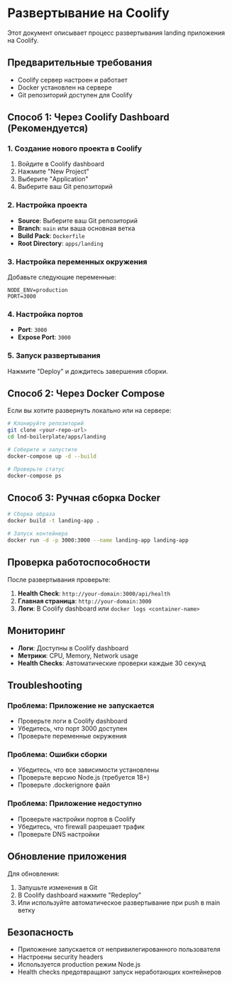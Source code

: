 # Развертывание на Coolify

Этот документ описывает процесс развертывания landing приложения на Coolify.

## Предварительные требования

- Coolify сервер настроен и работает
- Docker установлен на сервере
- Git репозиторий доступен для Coolify

## Способ 1: Через Coolify Dashboard (Рекомендуется)

### 1. Создание нового проекта в Coolify

1. Войдите в Coolify dashboard
2. Нажмите "New Project"
3. Выберите "Application"
4. Выберите ваш Git репозиторий

### 2. Настройка проекта

- **Source**: Выберите ваш Git репозиторий
- **Branch**: `main` или ваша основная ветка
- **Build Pack**: `Dockerfile`
- **Root Directory**: `apps/landing`

### 3. Настройка переменных окружения

Добавьте следующие переменные:
```
NODE_ENV=production
PORT=3000
```

### 4. Настройка портов

- **Port**: `3000`
- **Expose Port**: `3000`

### 5. Запуск развертывания

Нажмите "Deploy" и дождитесь завершения сборки.

## Способ 2: Через Docker Compose

Если вы хотите развернуть локально или на сервере:

```bash
# Клонируйте репозиторий
git clone <your-repo-url>
cd lnd-boilerplate/apps/landing

# Соберите и запустите
docker-compose up -d --build

# Проверьте статус
docker-compose ps
```

## Способ 3: Ручная сборка Docker

```bash
# Сборка образа
docker build -t landing-app .

# Запуск контейнера
docker run -d -p 3000:3000 --name landing-app landing-app
```

## Проверка работоспособности

После развертывания проверьте:

1. **Health Check**: `http://your-domain:3000/api/health`
2. **Главная страница**: `http://your-domain:3000`
3. **Логи**: В Coolify dashboard или `docker logs <container-name>`

## Мониторинг

- **Логи**: Доступны в Coolify dashboard
- **Метрики**: CPU, Memory, Network usage
- **Health Checks**: Автоматические проверки каждые 30 секунд

## Troubleshooting

### Проблема: Приложение не запускается
- Проверьте логи в Coolify dashboard
- Убедитесь, что порт 3000 доступен
- Проверьте переменные окружения

### Проблема: Ошибки сборки
- Убедитесь, что все зависимости установлены
- Проверьте версию Node.js (требуется 18+)
- Проверьте .dockerignore файл

### Проблема: Приложение недоступно
- Проверьте настройки портов в Coolify
- Убедитесь, что firewall разрешает трафик
- Проверьте DNS настройки

## Обновление приложения

Для обновления:

1. Запушьте изменения в Git
2. В Coolify dashboard нажмите "Redeploy"
3. Или используйте автоматическое развертывание при push в main ветку

## Безопасность

- Приложение запускается от непривилегированного пользователя
- Настроены security headers
- Используется production режим Node.js
- Health checks предотвращают запуск неработающих контейнеров
